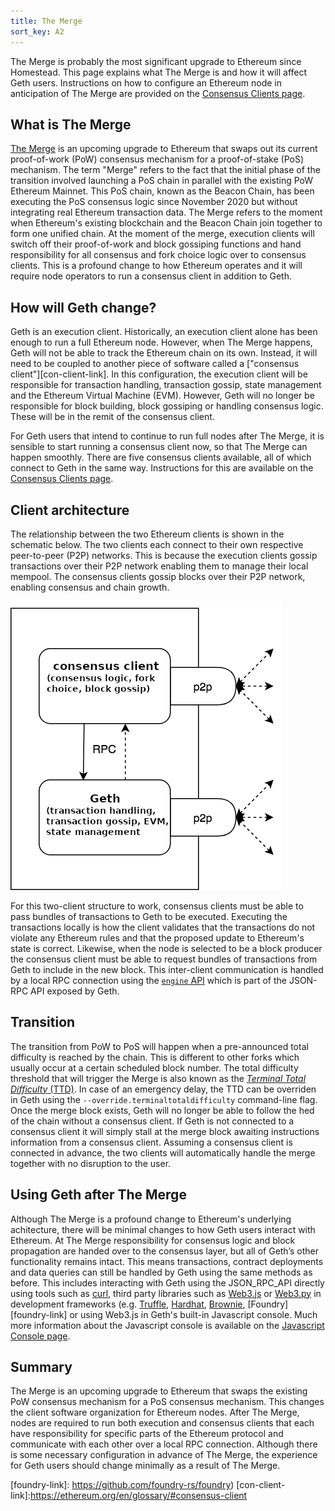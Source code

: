 ```yaml
---
title: The Merge
sort_key: A2
---
```


The Merge is probably the most significant upgrade to Ethereum since Homestead. This page explains what The Merge is
and how it will affect Geth users. Instructions on how to configure an Ethereum node in
anticipation of The Merge are provided on the [Consensus Clients page](/docs/interface/consensus-clients).

## What is The Merge

[The Merge](https://ethereum.org/en/upgrades/merge/) is an upcoming upgrade to Ethereum that swaps out its current
proof-of-work (PoW) consensus mechanism for a proof-of-stake (PoS) mechanism. The term "Merge" refers
to the fact that the initial phase of the transition involved launching a PoS chain in parallel with
the existing PoW Ethereum Mainnet. This PoS chain, known as the Beacon Chain, has been executing the PoS
consensus logic since November 2020 but without integrating real Ethereum transaction data. The Merge refers
to the moment when Ethereum's existing blockchain and the Beacon Chain join together to form one unified chain.
At the moment of the merge, execution clients will switch off their proof-of-work and block gossiping functions 
and hand responsibility for all consensus and fork choice logic over to consensus clients. This is a profound
change to how Ethereum operates and it will require node operators to run a consensus client in addition to
Geth.

## How will Geth change?

Geth is an execution client. Historically, an execution client alone has been enough to run a full Ethereum node.
However, when The Merge happens, Geth will not be able to track the Ethereum chain on its own. Instead, it will need to 
be coupled to another piece of software called a ["consensus client"][con-client-link]. In this configuration, 
the execution client will be responsible for transaction handling, transaction gossip, state management and
the Ethereum Virtual Machine (EVM). However, Geth will no longer be responsible for block building, block
gossiping or handling consensus logic. These will be in the remit of the consensus client.

For Geth users that intend to continue to run full nodes after The Merge, it is sensible to start running
a consensus client now, so that The Merge can happen smoothly. There are five consensus clients available, all
of which connect to Geth in the same way. Instructions for this are available on the 
[Consensus Clients page](/docs/interface/consensus-clients).


## Client architecture

The relationship between the two Ethereum clients is shown in the schematic below. The two clients each connect
to their own respective peer-to-peer (P2P) networks. This is because the execution clients gossip transactions over
their P2P network enabling them to manage their local mempool. The consensus clients gossip blocks over their P2P
network, enabling consensus and chain growth.

![Client schematic](/static/images/client-architecture.png)

For this two-client structure to work, consensus clients must be able to pass bundles of transactions to Geth
to be executed. Executing the transactions locally is how the client validates that the transactions do not
violate any Ethereum rules and that the proposed update to Ethereum's state is correct. Likewise, when the node
is selected to be a block producer the consensus client must be able to request bundles of transactions from Geth to
include in the new block. This inter-client communication is handled by a local RPC connection using the 
[`engine` API][engine-api-link] which is part of the JSON-RPC API exposed by Geth. 

## Transition

The transition from PoW to PoS will happen when a pre-announced total difficulty is reached by the chain. 
This is different to other forks which usually occur at a certain scheduled block number. The total difficulty threshold 
that will trigger the Merge is also known as the [*Terminal
Total Difficulty* (TTD)](https://ethereum.org/en/glossary/#terminal-total-difficulty). In
case of an emergency delay, the TTD can be overriden in Geth using the `--override.terminaltotaldifficulty` command-line
flag. Once the merge block exists, Geth will no longer be able to follow the hed of the chain without a consensus
client. If Geth is not connected to a consensus client it will simply stall at the merge block awaiting instructions
information from a consensus client. Assuming a consensus client is connected in advance, the two clients will automatically
handle the merge together with no disruption to the user.

## Using Geth after The Merge

Although The Merge is a profound change to Ethereum's underlying achitecture, there will be minimal changes to how Geth
users interact with Ethereum. At The Merge responsibility for consensus logic and block propagation are handed over to 
the consensus layer, but all of Geth’s other functionality remains intact. This means transactions, contract deployments 
and data queries can still be handled by Geth using the same methods as before. This includes interacting with Geth using
the JSON_RPC_API directly using tools such as [curl](https//curl.se), third party libraries such as 
[Web3.js][web3js-link] or [Web3.py][web3py-link] in development frameworks (e.g. [Truffle][truffle-link], [Hardhat][hardhat-link], 
[Brownie][brownie-link], [Foundry][foundry-link] or using Web3.js in Geth's built-in Javascript console. 
Much more information about the Javascript console is available on the [Javascript Console page](/docs/interface/javascript-console).

## Summary

The Merge is an upcoming upgrade to Ethereum that swaps the existing PoW consensus mechanism for a PoS consensus
mechanism. This changes the client software organization for Ethereum nodes. After The Merge, nodes are required to
run both execution and consensus clients that each have responsibility for specific parts of the Ethereum protocol
and communicate with each other over a local RPC connection. Although there is some necessary configuration in advance
of The Merge, the experience for Geth users should change minimally as a result of The Merge.

[engine-api-link]: https://github.com/ethereum/execution-apis/blob/main/src/engine/specification.md
[cl-list]: https://ethereum.org/en/developers/docs/nodes-and-clients/#consensus-clients
[web3py-link]: https://web3py.readthedocs.io/en/stable/web3.main.html
[web3js-link]: https://web3js.readthedocs.io/en/v1.2.9/
[brownie-link]: https://eth-brownie.readthedocs.io/en/stable/
[truffle-link]: https://trufflesuite.com/
[hardhat-link]: https://hardhat.org/
[foundry-link]: https://github.com/foundry-rs/foundry)
[con-client-link]:https://ethereum.org/en/glossary/#consensus-client